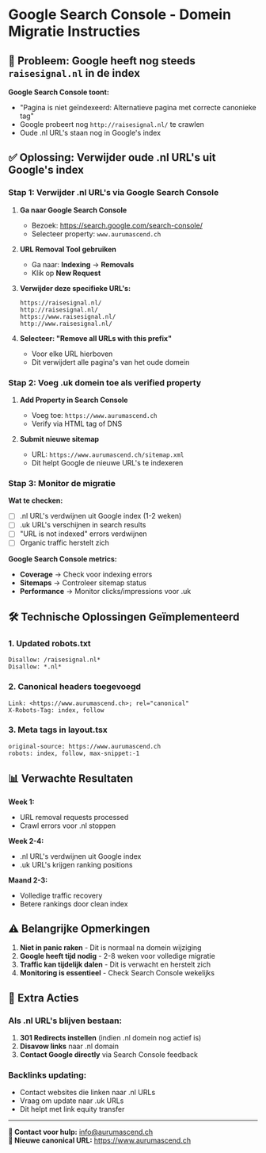 # Google Search Console - Domein Migratie Instructies

## 🚨 **Probleem**: Google heeft nog steeds `raisesignal.nl` in de index

**Google Search Console toont:**

- "Pagina is niet geïndexeerd: Alternatieve pagina met correcte canonieke tag"
- Google probeert nog `http://raisesignal.nl/` te crawlen
- Oude .nl URL's staan nog in Google's index

## ✅ **Oplossing**: Verwijder oude .nl URL's uit Google's index

### **Stap 1: Verwijder .nl URL's via Google Search Console**

1. **Ga naar Google Search Console**
   - Bezoek: https://search.google.com/search-console/
   - Selecteer property: `www.aurumascend.ch`

2. **URL Removal Tool gebruiken**
   - Ga naar: **Indexing** → **Removals**
   - Klik op **New Request**

3. **Verwijder deze specifieke URL's:**

   ```
   https://raisesignal.nl/
   http://raisesignal.nl/
   https://www.raisesignal.nl/
   http://www.raisesignal.nl/
   ```

4. **Selecteer: "Remove all URLs with this prefix"**
   - Voor elke URL hierboven
   - Dit verwijdert alle pagina's van het oude domein

### **Stap 2: Voeg .uk domein toe als verified property**

1. **Add Property in Search Console**
   - Voeg toe: `https://www.aurumascend.ch`
   - Verify via HTML tag of DNS

2. **Submit nieuwe sitemap**
   - URL: `https://www.aurumascend.ch/sitemap.xml`
   - Dit helpt Google de nieuwe URL's te indexeren

### **Stap 3: Monitor de migratie**

**Wat te checken:**

- [ ] .nl URL's verdwijnen uit Google index (1-2 weken)
- [ ] .uk URL's verschijnen in search results
- [ ] "URL is not indexed" errors verdwijnen
- [ ] Organic traffic herstelt zich

**Google Search Console metrics:**

- **Coverage** → Check voor indexing errors
- **Sitemaps** → Controleer sitemap status
- **Performance** → Monitor clicks/impressions voor .uk

## 🛠️ **Technische Oplossingen Geïmplementeerd**

### **1. Updated robots.txt**

```
Disallow: /raisesignal.nl*
Disallow: *.nl*
```

### **2. Canonical headers toegevoegd**

```
Link: <https://www.aurumascend.ch>; rel="canonical"
X-Robots-Tag: index, follow
```

### **3. Meta tags in layout.tsx**

```
original-source: https://www.aurumascend.ch
robots: index, follow, max-snippet:-1
```

## 📊 **Verwachte Resultaten**

**Week 1:**

- URL removal requests processed
- Crawl errors voor .nl stoppen

**Week 2-4:**

- .nl URL's verdwijnen uit Google index
- .uk URL's krijgen ranking positions

**Maand 2-3:**

- Volledige traffic recovery
- Betere rankings door clean index

## ⚠️ **Belangrijke Opmerkingen**

1. **Niet in panic raken** - Dit is normaal na domein wijziging
2. **Google heeft tijd nodig** - 2-8 weken voor volledige migratie
3. **Traffic kan tijdelijk dalen** - Dit is verwacht en herstelt zich
4. **Monitoring is essentieel** - Check Search Console wekelijks

## 🔧 **Extra Acties**

### **Als .nl URL's blijven bestaan:**

1. **301 Redirects instellen** (indien .nl domein nog actief is)
2. **Disavow links** naar .nl domain
3. **Contact Google directly** via Search Console feedback

### **Backlinks updating:**

- Contact websites die linken naar .nl URLs
- Vraag om update naar .uk URLs
- Dit helpt met link equity transfer

---

**📧 Contact voor hulp:** info@aurumascend.ch  
**🔗 Nieuwe canonical URL:** https://www.aurumascend.ch
